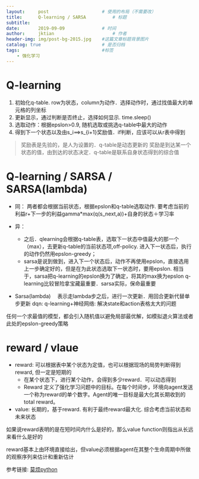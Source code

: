 ```yaml
---
layout:     post   				    # 使用的布局（不需要改）
title:      Q-learning / SARSA			# 标题 
subtitle:  	 
date:       2019-09-09				# 时间
author:     jktian 						# 作者
header-img: img/post-bg-2015.jpg 	#这篇文章标题背景图片
catalog: true 						# 是否归档
tags:								#标签
    - 强化学习
---
```

# Q-learning
1. 初始化q-table. row为状态，column为动作．选择动作时，通过找值最大的单元格的列坐标
2. 更新显示，通过判断是否终止，选择如何显示. time.sleep()
3. 选取动作：根据epslon>0.9, 随机选取或挑选q-table中最大的动作
4. 得到下一个状态以及由s_i==>s_{i+1}奖励值．if判断，应该可以从r表中得到
> 奖励表是先验的，是人为设置的．q-table是动态更新的
> 奖励是到达某一个状态的值，由到达的状态决定．q-table是联系自身状态得到的综合值

# Q-learning / SARSA / SARSA(lambda)
- 同：
	两者都会根据当前状态，根据epslon和q-table选取动作. 要考虑当前的利益r+下一步的利益gamma*max(q(s_next,a))+自身的状态＋学习率
- 异：
	- 之后．qlearning会根据q-table表，选取下一状态中值最大的那一个（max），去更新q-table的当前状态项,off-policy. 进入下一状态后，执行的动作仍然用epslon-greedy；　
	- sarsa是说到做到，进入下一个状态后，动作不再使用epslon，直接选用上一步确定好的，但是在为此状态选取下一状态时，要用epslon. 相当于，sarsa把q-learning的epslon换为了确定，将其的max换为epslon
q-learning比较冒险拿宝藏最重要．sarsa实际，保命最重要

 - Sarsa(lambda) 　表示走lambda步之后，进行一次更新．用回合更新代替单步更新
 dqn: q-learning+神经网络: 解决state和action表格太大的问题

任何一个求最值的模型，都会引入随机值以避免局部最优解，如模拟退火算法或者此处的epslon-greedy策略


# reward / vlaue
- reward: 可以根据表中某个状态为定值，也可以根据现场的局势判断得到reward, 但一定是短期的
	- 在某个状态下，进行某个动作，会得到多少reward．可以动态得到
	- Reward 定义了强化学习问题中的目标。在每个时间步，环境向agent发送一个称为reward的单个数字。Agent的唯一目标是最大化其长期收到的total reward。
- value: 长期的，基于reward. 有利于最终reward最大化. 综合考虑当前状态和未来状态

如果说reward表明的是在短时间内什么是好的，那么value function则指出从长远来看什么是好的

reward基本上由环境直接给出，但value必须根据agent在其整个生命周期中所做的观察序列来估计和重新估计

参考链接: [莫烦python](https://morvanzhou.github.io/tutorials/machine-learning/reinforcement-learning/2-2-A-q-learning/)

  